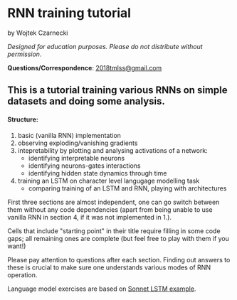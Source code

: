 # RNN training tutorial
by Wojtek Czarnecki

_Designed for education purposes. Please do not distribute without permission_.

**Questions/Correspondence**: 2018tmlss@gmail.com

## This is a tutorial training various RNNs on simple datasets and doing some analysis.

#### Structure:

1. basic (vanilla RNN) implementation
2. observing exploding/vanishing gradients
3. intepretability by plotting and analysing activations of a network:
   - identifying interpretable neurons
   - identifying neurons-gates interactions
   - identifying hidden state dynamics through time
4. training an LSTM on character level langugage modelling task
   - comparing training of an LSTM and RNN, playing with architectures
   
First three sections are almost independent, one can go switch between them without any code dependencies (apart from being unable to use vanilla RNN in section 4, if it was not implemented in 1.).

Cells that include "starting point" in their title require filling in some code gaps; all remaining ones are complete (but feel free to play with them if you want!)

Please pay attention to questions after each section. Finding out answers to these is crucial to make sure one understands various modes of RNN operation.

Language model exercises are based on [Sonnet LSTM example](https://github.com/deepmind/sonnet/blob/master/sonnet/examples/rnn_shakespeare.py).
